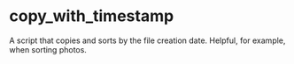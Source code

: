 # copy_with_timestamp
A script that copies and sorts by the file creation date. Helpful, for example, when sorting photos.
